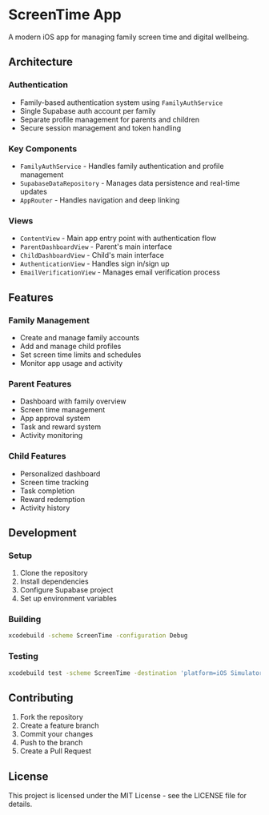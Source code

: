 # ScreenTime App

A modern iOS app for managing family screen time and digital wellbeing.

## Architecture

### Authentication
- Family-based authentication system using `FamilyAuthService`
- Single Supabase auth account per family
- Separate profile management for parents and children
- Secure session management and token handling

### Key Components
- `FamilyAuthService` - Handles family authentication and profile management
- `SupabaseDataRepository` - Manages data persistence and real-time updates
- `AppRouter` - Handles navigation and deep linking

### Views
- `ContentView` - Main app entry point with authentication flow
- `ParentDashboardView` - Parent's main interface
- `ChildDashboardView` - Child's main interface
- `AuthenticationView` - Handles sign in/sign up
- `EmailVerificationView` - Manages email verification process

## Features

### Family Management
- Create and manage family accounts
- Add and manage child profiles
- Set screen time limits and schedules
- Monitor app usage and activity

### Parent Features
- Dashboard with family overview
- Screen time management
- App approval system
- Task and reward system
- Activity monitoring

### Child Features
- Personalized dashboard
- Screen time tracking
- Task completion
- Reward redemption
- Activity history

## Development

### Setup
1. Clone the repository
2. Install dependencies
3. Configure Supabase project
4. Set up environment variables

### Building
```bash
xcodebuild -scheme ScreenTime -configuration Debug
```

### Testing
```bash
xcodebuild test -scheme ScreenTime -destination 'platform=iOS Simulator,name=iPhone 14'
```

## Contributing

1. Fork the repository
2. Create a feature branch
3. Commit your changes
4. Push to the branch
5. Create a Pull Request

## License

This project is licensed under the MIT License - see the LICENSE file for details.
